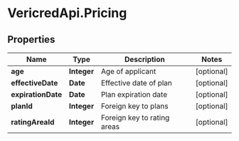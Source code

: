 # VericredApi.Pricing

## Properties
Name | Type | Description | Notes
------------ | ------------- | ------------- | -------------
**age** | **Integer** | Age of applicant | [optional] 
**effectiveDate** | **Date** | Effective date of plan | [optional] 
**expirationDate** | **Date** | Plan expiration date | [optional] 
**planId** | **Integer** | Foreign key to plans | [optional] 
**ratingAreaId** | **Integer** | Foreign key to rating areas | [optional] 



